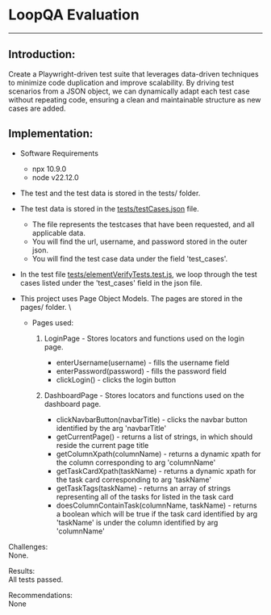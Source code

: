 # LoopQA Evaluation #
---

## Introduction: ##
Create a Playwright-driven test suite that leverages data-driven techniques to minimize code duplication and improve scalability. By driving test scenarios from a JSON object, we can dynamically adapt each test case without repeating code, ensuring a clean and maintainable structure as new cases are added.

## Implementation: ##
- Software Requirements
    - npx 10.9.0
    - node v22.12.0

- The test and the test data is stored in the tests/ folder. 
- The test data is stored in the [tests/testCases.json](tests/testCases.json) file. 
    - The file represents the testcases that have been requested, and all applicable data.
    - You will find the url, username, and password stored in the outer json.
    - You will find the test case data under the field 'test_cases'.
- In the test file [tests/elementVerifyTests.test.js](tests/elementVerifyTests.test.js), we loop through
the test cases listed under the 'test_cases' field in the json file.
- This project uses Page Object Models. The pages are stored in the pages/ folder. \
    - Pages used:
        1. LoginPage - Stores locators and functions used on the login page.
            - enterUsername(username) - fills the username field
            - enterPassword(password) - fills the password field
            - clickLogin() - clicks the login button

        2. DashboardPage - Stores locators and functions used on the dashboard page. 
            - clickNavbarButton(navbarTitle) - clicks the navbar button identified by the arg 'navbarTitle'
            - getCurrentPage() - returns a list of strings, in which should reside the current page title 
            - getColumnXpath(columnName) - returns a dynamic xpath for the column corresponding to arg 'columnName'
            - getTaskCardXpath(taskName) - returns a dynamic xpath for the task card corresponding to arg 'taskName'
            - getTaskTags(taskName) - returns an array of strings representing all of the tasks for listed in the task card
            - doesColumnContainTask(columnName, taskName) - returns a boolean which will be true if the task card identified by arg 'taskName' is under the column identified by arg 'columnName'

Challenges: \
None.

Results: \
All tests passed. 

Recommendations: \
None
